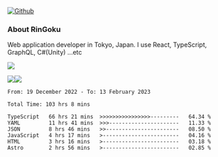 [![Github](https://img.shields.io/github/followers/RinGoku?label=Follow&style=social)](https://github.com/RinGoku)

### About RinGoku
Web application developer in Tokyo, Japan.
I use React, TypeScript, GraphQL, C#(Unity) ...etc

![](https://github-profile-summary-cards.vercel.app/api/cards/profile-details?username=RinGoku&theme=default)

![](https://github-profile-summary-cards.vercel.app/api/cards/repos-per-language?username=RinGoku&theme=default)![](https://github-profile-summary-cards.vercel.app/api/cards/stats?username=RinGoku&theme=default)

<!--START_SECTION:waka-->

```text
From: 19 December 2022 - To: 13 February 2023

Total Time: 103 hrs 8 mins

TypeScript   66 hrs 21 mins  >>>>>>>>>>>>>>>>---------   64.34 %
YAML         11 hrs 41 mins  >>>----------------------   11.33 %
JSON         8 hrs 46 mins   >>-----------------------   08.50 %
JavaScript   4 hrs 17 mins   >------------------------   04.16 %
HTML         3 hrs 16 mins   >------------------------   03.18 %
Astro        2 hrs 56 mins   >------------------------   02.85 %
```

<!--END_SECTION:waka-->
